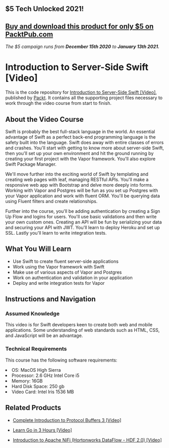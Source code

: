 ## $5 Tech Unlocked 2021!
[Buy and download this product for only $5 on PacktPub.com](https://www.packtpub.com/)
-----
*The $5 campaign         runs from __December 15th 2020__ to __January 13th 2021.__*

# Introduction to Server-Side Swift [Video]
This is the code repository for [Introduction to Server-Side Swift [Video]](https://www.packtpub.com/application-development/introduction-server-side-swift-video?utm_source=github&utm_medium=repository&utm_campaign=9781788620222), published by [Packt](https://www.packtpub.com/?utm_source=github). It contains all the supporting project files necessary to work through the video course from start to finish.
## About the Video Course
Swift is probably the best full-stack language in the world. An essential advantage of Swift as a perfect back-end programming language is the safety built into the language. Swift does away with entire classes of errors and crashes. You'll start with getting to know more about server-side Swift, then you'll set up your own environment and hit the ground running by creating your first project with the Vapor framework. You'll also explore Swift Package Manager.

We'll move further into the exciting world of Swift by templating and creating web pages with leaf, managing RESTful APIs. You'll make a responsive web app with Bootstrap and delve more deeply into forms. Working with Vapor and Postgres will be fun as you set up Postgres with your Vapor application and work with fluent ORM. You'll be querying data using Fluent filters and create relationships.

Further into the course, you'll be adding authentication by creating a Sign Up Flow and logins for users. You'll use basic validations and then write your own custom ones. Creating an API will be fun by serializing your data and securing your API with JWT. You'll learn to deploy Heroku and set up SSL. Lastly you'll learn to write integration tests.


<H2>What You Will Learn</H2>
<DIV class=book-info-will-learn-text>
<UL>
<LI>Use Swift to create fluent server-side applications 
<LI>Work using the Vapor framework with Swift 
<LI>Make use of various aspects of Vapor and Postgres 
<LI>Work on authentication and validation in your application 
<LI>Deploy and write integration tests for Vapor </LI></UL></DIV>

## Instructions and Navigation
### Assumed Knowledge

This video is for Swift developers keen to create both web and mobile applications. Some understanding of web standards such as HTML, CSS, and JavaScript will be an advantage.
### Technical Requirements
This course has the following software requirements:<br/>
<LI>OS: MacOS High Sierra
<LI>Processor: 2.6 GHz Intel Core i5
<LI>Memory: 16GB
<LI>Hard Disk Space: 250 gb
<LI>Video Card: Intel Iris 1536 MB</LI>


## Related Products
* [Complete Introduction to Protocol Buffers 3 [Video]](https://www.packtpub.com/networking-and-servers/complete-introduction-protocol-buffers-3-video?utm_source=github&utm_medium=repository&utm_campaign=9781789349344)

* [Learn Go in 3 Hours [Video]](https://www.packtpub.com/application-development/learn-go-3-hours-video?utm_source=github&utm_medium=repository&utm_campaign=9781788992053)

* [Introduction to Apache NiFi (Hortonworks DataFlow - HDF 2.0) [Video]](https://www.packtpub.com/virtualization-and-cloud/introduction-apache-nifi-hortonworks-dataflow-hdf-20-video?utm_source=github&utm_medium=repository&utm_campaign=9781789346084)

